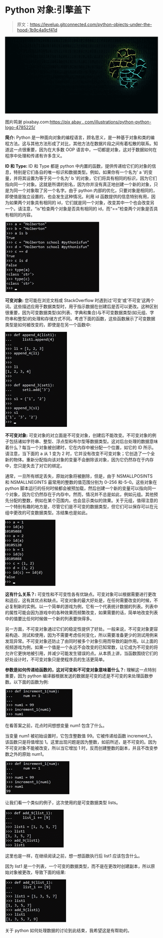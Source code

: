 # Python 对象:引擎盖下

> 原文：<https://levelup.gitconnected.com/python-objects-under-the-hood-1b9c4a9cf41d>

![](img/4b670787e6de20c6b746dd30dfa2c02d.png)

图片鸣谢 pixabay.com:[https://pix abay . com/illustrations/python-python-logo-4785225/](https://pixabay.com/illustrations/python-python-logo-4785225/)

**简介:**
Python 是一种面向对象的编程语言，顾名思义，是一种基于对象和类的编程方法。这与其他方法形成了对比，其他方法在数据片段之间有着松散的联系。知道这一点很重要，因为在大多数 OOP 语言中，一切都是对象，这对于数据如何在程序中处理和传递有许多含义。

**ID 和 Type:** ID 和 Type 都是 python 中内置的函数，提供传递给它们的对象的信息，特别是它们各自的唯一标识和数据类型。例如，如果你有一个名为' a '的变量，并将其设置为等于另一个名为' b '的对象，它们将具有相同的标识，因为它们指向同一个对象。这就是所谓的别名，因为你并没有真正地创建一个新的对象，只是为同一个对象取了另一个名字。由于 python 内部的优化，只要对象是相同的，即使值是独立设置的，也会发生这种情况。利用 id 函数提供的信息特别有用，因为如果两个对象具有相同的 id，它们就是同一个对象，改变其中一个也会改变另一个。请注意，“is”检查两个对象是否具有相同的 id，而“==”检查两个对象是否具有相同的内容。

![](img/399e523bdab2f8cac2a99722a6aba159.png)

**可变对象:**
您可能在浏览文档或 StackOverflow 时遇到过‘可变’或‘不可变’这两个词。这些描述应用于数据类型时，用于指示数据在创建后是否可以更改。这种区别很重要，因为可变数据类型(如列表、字典和集合)与不可变数据类型(如元组、字符串和整型)的处理和存储方式不同。考虑下面的函数，这些函数展示了可变数据类型是如何被改变的，即使是在另一个函数中:

![](img/01512a0d6976fcfb78f620be3fd1065c.png)

**不可变对象:**
可变对象的对立面是不可变对象，创建后不能改变。不可变对象的例子包括诸如字符串、整型、浮点型和布尔型等数据类型。这对后台处理的数据意味着什么？每当一个对象被创建时，它在内存中被分配一个位置，如它的 ID 所示。请注意，当下面的 a 从 1 变为 2 时，它并没有改变不可变对象；它创造了一个全新的物体。重新分配指向该对象的变量不会删除该对象，因为它仍然存在于内存中，您只是失去了对它的绑定。

通常，一旦所有绑定丢失，原始对象将被删除，但是，由于 NSMALLPOSINTS 和 NSMALLNEGINTS 最常用的整数的值范围分别为 0–256 和-5–0。这些对象在 python 脚本运行的任何时候都会被预加载，然后创建一个新的变量可以指向同一个对象，因为它仍然存在于内存中。然而，情况并不总是如此，例如元组。其他预先分配的整数，例如在某个范围内，也会显示类似的效果。关于元组，值得注意的一个特别有趣的地方是，尽管它们是不可变的数据类型，但它们可以保存可以在元组中更改的可变数据类型。冻结集也是如此。

![](img/49aa5ae8cd1174812144a50d091440f3.png)

**这有什么关系？:**
可变性和不可变性各有优缺点。可变对象可以根据需要进行更改和适应，这有其优点和缺点。可变对象的最大好处是，在任何需要改变的时候，不必复制新的实例。以一个简单的游戏为例，它有一个代表统计数据的列表。列表中的属性可能会因为游戏中的各种效果而频繁改变，如果需要的话，简单地改变列表中的值要比任何时候做一个新的列表要快得多。

另一方面，不可变对象通过它们的稳定性提供了好处。一般来说，不可变对象更容易构造、测试和使用，因为不需要考虑任何变化，所以需要准备更少的测试用例来发现异常。不可变对象还防止了由同时被多个对象引用而导致的副作用。以上面的视频游戏为例，如果一个值是一个永远不会改变的已知常数，让它成为不可变的将允许它更快地被引用，并减少可能发生错误的点。从本质上讲，当函数围绕它们的好处设计时，不可变对象只是使程序员的生活更简单。

**参数是如何传递给函数的，这对可变和不可变对象意味着什么？:** 理解这一点特别重要，因为 python 编译器根据发送的数据是可变的还是不可变的来处理函数参数。以下面的函数为例:

![](img/8cbe00ae1c9d058df5ecda7f9528d153.png)

在看答案之前，花点时间想想变量 num1 包含了什么。

当变量 num1 被初始设置时，它包含整数值 99。它被传递给函数 increment_1，该函数只是将值增加 1。这里出现问题是因为整数，如前所述，是不可变的。因为不可变对象不能被改变，所以当它增加 1 时，反而创建整数的副本，并且不改变参数之外的原始 num1。

![](img/12332de4af5a6ac1c773626a726dcf61.png)

让我们看一个类似的例子，这次使用的是可变数据类型 lists。

![](img/85bab8b28d4eb804352e549a084c37c4.png)

这里也是一样，在继续阅读之前，想一想函数执行后 list1 应该包含什么。

因为 list1 是一个列表，一个可变的数据类型，而不是在更改时创建副本，所以原始对象被更改，导致下面的结果:

![](img/02815846f2204bdb213779290c2a4aa1.png)

关于 python 如何处理数据的讨论到此结束，我希望这是有帮助的。